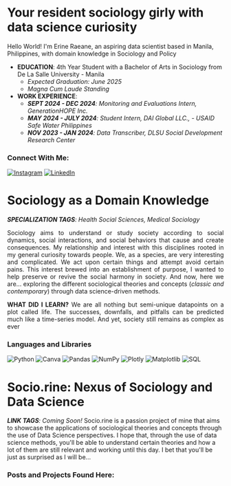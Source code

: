 # <b>Your resident sociology girly with data science curiosity</b>
Hello World! I'm Erine Raeane, an aspiring data scientist based in Manila, Philippines, with domain knowledge in Sociology and Policy
- <b>EDUCATION</b>: 4th Year Student with a Bachelor of Arts in Sociology from De La Salle University - Manila
  - <i>Expected Graduation: June 2025</i>
  - <i>Magna Cum Laude Standing</i>
- <b>WORK EXPERIENCE</b>:
  - <i><b>SEPT 2024 - DEC 2024</b>: Monitoring and Evaluations Intern, GenerationHOPE Inc.</i>
  - <i><b>MAY 2024 - JULY 2024</b>: Student Intern, DAI Global LLC., - USAID Safe Water Philippines</i>
  - <i><b>NOV 2023 - JAN 2024</b>: Data Transcriber, DLSU Social Development Research Center</i>
  
### Connect With Me:
[![Instagram](https://img.shields.io/badge/Instagram-%23E4405F.svg?logo=Instagram&logoColor=white)](https://instagram.com/strawber.rine) [![LinkedIn](https://img.shields.io/badge/LinkedIn-%230077B5.svg?logo=linkedin&logoColor=white)](https://www.linkedin.com/in/erine-raeane-carreon-15005628b/) 
# <b>Sociology as a Domain Knowledge</b>
<i><b>SPECIALIZATION TAGS</b>: Health Social Sciences, Medical Sociology</i>
<p align = "justify">Sociology aims to understand or study society according to social dynamics, social interactions, and social behaviors that cause and create consequences. My relationship and interest with this disciplines rooted in my general curiosity towards people. We, as a species, are very interesting and complicated. We act upon certain things and attempt avoid certain pains. This interest brewed into an establishment of purpose, I wanted to help preserve or revive the social harmony in society. And now, here we are... exploring the different sociological theories and concepts (<i>classic and contemporary</i>) through data science-driven methods. </p> 
<p align = "justify"><b>WHAT DID I LEARN?</b> We are all nothing but semi-unique datapoints on a plot called life. The successes, downfalls, and pitfalls can be predicted much like a time-series model. And yet, society still remains as complex as ever</p>

### Languages and Libraries
![Python](https://img.shields.io/badge/python-3670A0?style=for-the-badge&logo=python&logoColor=ffdd54) ![Canva](https://img.shields.io/badge/Canva-%2300C4CC.svg?style=for-the-badge&logo=Canva&logoColor=white) ![Pandas](https://img.shields.io/badge/pandas-%23150458.svg?style=for-the-badge&logo=pandas&logoColor=white) ![NumPy](https://img.shields.io/badge/numpy-%23013243.svg?style=for-the-badge&logo=numpy&logoColor=white) ![Plotly](https://img.shields.io/badge/Plotly-%233F4F75.svg?style=for-the-badge&logo=plotly&logoColor=white) ![Matplotlib](https://img.shields.io/badge/Matplotlib-%23ffffff.svg?style=for-the-badge&logo=Matplotlib&logoColor=black) ![SQL](https://img.shields.io/badge/MySQL-005C84?style=for-the-badge&logo=mysql&logoColor=white)

# <b>Socio.rine: Nexus of Sociology and Data Science</b>
<i><b>LINK TAGS</b>: Coming Soon!</i>
Socio.rine is a passion project of mine that aims to showcase the applications of sociological theories and concepts through the use of Data Science perspectives. I hope that, through the use of data science methods, you'll be able to understand certain theories and how a lot of them are still relevant and working until this day. I bet that you'll be just as surprised as I will be... 
### Posts and Projects Found Here: 
